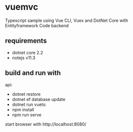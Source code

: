 # vuemvc

Typescript sample using Vue CLI, Vuex and DotNet Core with Entityframework Code backend

## requirements
* dotnet core 2.2
* notejs v11.3

## build and run with
api: 
* dotnet restore
* dotnet ef database update
* dotnet run
vuets: 
* npm install
* npm run serve

start browser with http://localhost:8080/
